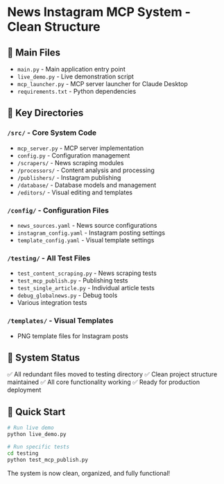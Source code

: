 # News Instagram MCP System - Clean Structure

## 🎯 Main Files
- `main.py` - Main application entry point
- `live_demo.py` - Live demonstration script
- `mcp_launcher.py` - MCP server launcher for Claude Desktop
- `requirements.txt` - Python dependencies

## 📁 Key Directories

### `/src/` - Core System Code
- `mcp_server.py` - MCP server implementation
- `config.py` - Configuration management
- `/scrapers/` - News scraping modules
- `/processors/` - Content analysis and processing
- `/publishers/` - Instagram publishing
- `/database/` - Database models and management
- `/editors/` - Visual editing and templates

### `/config/` - Configuration Files
- `news_sources.yaml` - News source configurations
- `instagram_config.yaml` - Instagram posting settings
- `template_config.yaml` - Visual template settings

### `/testing/` - All Test Files
- `test_content_scraping.py` - News scraping tests
- `test_mcp_publish.py` - Publishing tests  
- `test_single_article.py` - Individual article tests
- `debug_globalnews.py` - Debug tools
- Various integration tests

### `/templates/` - Visual Templates
- PNG template files for Instagram posts

## 🚀 System Status
✅ All redundant files moved to testing directory
✅ Clean project structure maintained
✅ All core functionality working
✅ Ready for production deployment

## 🔧 Quick Start
```bash
# Run live demo
python live_demo.py

# Run specific tests
cd testing
python test_mcp_publish.py
```

The system is now clean, organized, and fully functional!
